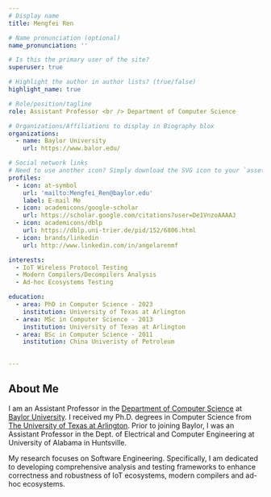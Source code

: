 ```yaml
---
# Display name
title: Mengfei Ren

# Name pronunciation (optional)
name_pronunciation: ''

# Is this the primary user of the site?
superuser: true

# Highlight the author in author lists? (true/false)
highlight_name: true

# Role/position/tagline
role: Assistant Professor <br /> Department of Computer Science

# Organizations/Affiliations to display in Biography blox
organizations:
  - name: Baylor University
    url: https://www.balor.edu/

# Social network links
# Need to use another icon? Simply download the SVG icon to your `assets/media/icons/` folder.
profiles:
  - icon: at-symbol
    url: 'mailto:Mengfei_Ren@baylor.edu'
    label: E-mail Me
  - icon: academicons/google-scholar
    url: https://scholar.google.com/citations?user=De1VnzoAAAAJ
  - icon: academicons/dblp
    url: https://dblp.uni-trier.de/pid/152/6806.html
  - icon: brands/linkedin
    url: http://www.linkedin.com/in/angelarenmf

interests:
  - IoT Wireless Protocol Testing
  - Modern Compilers/Decompilers Analysis
  - Ad-hoc Ecosystems Testing

education:
  - area: PhD in Computer Science - 2023
    institution: University of Texas at Arlington
  - area: MSc in Computer Science - 2013
    institution: University of Texas at Arlington
  - area: BSc in Computer Science - 2011
    institution: China Univeristy of Petroleum
    

---
```


## About Me

I am an Assistant Professor in the [Department of Computer Science](https://www.ecs.baylor.edu/departments/computer-science) at [Baylor University](https://www.baylor.edu). I received my Ph.D. degrees in Computer Science from [The University of Texas at Arlington](https://www.uta.edu). Prior to joining Baylor, I was an Assistant Professor in the Dept. of Electrical and Computer Engineering at University of Alabama in Huntsville.

My research focuses on Software Engineering. Specifically, I am dedicated to developing comprehensive analysis and testing frameworks to enhance correctness and robustness of IoT ecosystems, modern compilers and ad-hoc ecosystems.
